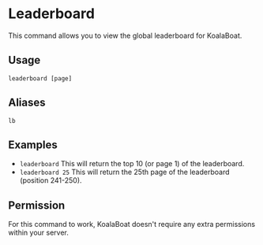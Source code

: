 # Leaderboard
This command allows you to view the global leaderboard for KoalaBoat.

## Usage
`leaderboard [page]`

## Aliases
`lb`

## Examples
- `leaderboard` This will return the top 10 (or page 1) of the leaderboard.
- `leaderboard 25` This will return the 25th page of the leaderboard (position 241-250).

## Permission
For this command to work, KoalaBoat doesn't require any extra permissions within your server. 